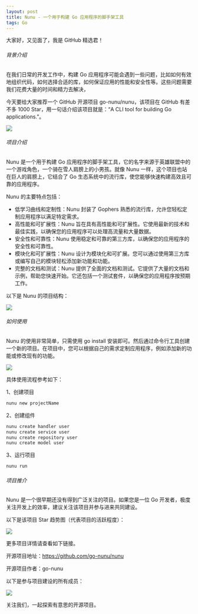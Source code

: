 ```yaml
---
layout: post
title: Nunu - 一个用于构建 Go 应用程序的脚手架工具
tags: Go
---
```


大家好，又见面了，我是 GitHub 精选君！

###### 背景介绍

在我们日常的开发工作中，构建 Go 应用程序可能会遇到一些问题，比如如何有效地组织代码，如何选择合适的库，如何保证应用的性能和安全性等。这些问题需要我们花费大量的时间和精力去解决，

今天要给大家推荐一个 GitHub 开源项目 go-nunu/nunu，该项目在 GitHub 有差不多 1000 Star，用一句话介绍该项目就是：“A CLI tool for building Go applications.”。

![](https://raw.githubusercontent.com/go-nunu/nunu/main/.github/assets/banner.png)

###### 项目介绍

Nunu 是一个用于构建 Go 应用程序的脚手架工具，它的名字来源于英雄联盟中的一个游戏角色，一个骑在雪人肩膀上的小男孩。就像 Nunu 一样，这个项目也站在巨人的肩膀上，它结合了 Go 生态系统中的流行库，使您能够快速构建高效且可靠的应用程序。

Nunu 的主要特点包括：

- 低学习曲线和定制性：Nunu 封装了 Gophers 熟悉的流行库，允许您轻松定制应用程序以满足特定需求。
- 高性能和可扩展性：Nunu 旨在具有高性能和可扩展性。它使用最新的技术和最佳实践，以确保您的应用程序可以处理高流量和大量数据。
- 安全性和可靠性：Nunu 使用稳定和可靠的第三方库，以确保您的应用程序的安全性和可靠性。
- 模块化和可扩展性：Nunu 设计为模块化和可扩展。您可以通过使用第三方库或编写自己的模块轻松添加新功能和功能。
- 完整的文档和测试：Nunu 提供了全面的文档和测试。它提供了大量的文档和示例，帮助您快速开始。它还包括一个测试套件，以确保您的应用程序按预期工作。

以下是 Nunu 的项目结构：

![](https://raw.githubusercontent.com/go-nunu/nunu/main/.github/assets/layout.png)

###### 如何使用

Nunu 的使用非常简单，只需使用 go install 安装即可。然后通过命令行工具创建一个新的项目。在项目中，您可以根据自己的需求定制应用程序，例如添加新的功能或修改现有的功能。

![](https://raw.githubusercontent.com/go-nunu/nunu/main/.github/assets/screenshot.jpg)

具体使用流程参考如下：

1、创建项目

````bash
nunu new projectName
````

2、创建组件

````bash
nunu create handler user
nunu create service user
nunu create repository user
nunu create model user
````

3、运行项目

````bash
nunu run
````

###### 项目推介

Nunu 是一个很早期还没有得到广泛关注的项目。如果您是一位 Go 开发者，极度关注开发上的效率，建议关注该项目并参与进来共同建设。


以下是该项目 Star 趋势图（代表项目的活跃程度）：

![](https://api.star-history.com/svg?repos=go-nunu/nunu&type=Timeline)

更多项目详情请查看如下链接。

开源项目地址：https://github.com/go-nunu/nunu 

开源项目作者：go-nunu

以下是参与项目建设的所有成员：

![](https://contrib.rocks/image?repo=go-nunu/nunu)

关注我们，一起探索有意思的开源项目。

